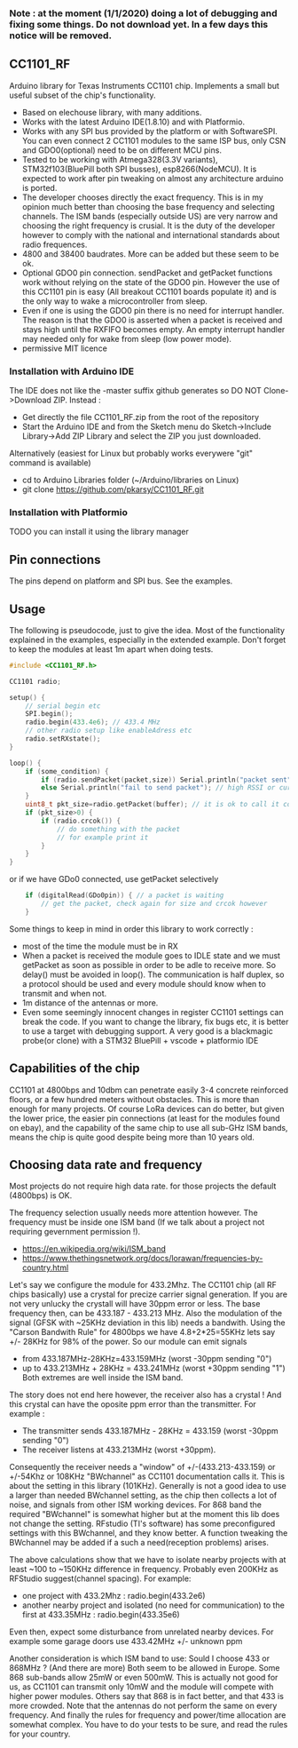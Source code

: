 ### Note : at the moment (1/1/2020) doing a lot of debugging and fixing some things. Do not download yet. In a few days this notice will be removed.

## CC1101_RF
Arduino library for Texas Instruments CC1101 chip. Implements a small but useful subset of the chip's functionality.
* Based on elechouse library, with many additions.
* Works with the latest Arduino IDE(1.8.10) and with Platformio.
* Works with any SPI bus provided by the platform or with SoftwareSPI. You can even connect 2 CC1101 modules to the same ISP bus, only CSN and GDO0(optional) need to be on different MCU pins.
* Tested to be working with Atmega328(3.3V variants), STM32f103(BluePill both SPI busses), esp8266(NodeMCU). It is expected to work after pin tweaking on almost any architecture arduino is ported.
* The developer chooses directly the exact frequency. This is in my opinion much better than choosing the base frequency and selecting channels. The ISM bands (especially outside US) are very narrow and choosing the right frequency is crusial. It is the duty of the developer however to comply with the national and international standards about radio frequences.
* 4800 and 38400 baudrates. More can be added but these seem to be ok.
* Optional GDO0 pin connection. sendPacket and getPacket functions work without relying on the state of the GDO0 pin. However the use of this CC1101 pin is easy (All breakout CC1101 boards populate it) and is the only way to wake a microcontroller from sleep.
* Even if one is using the GDO0 pin there is no need for interrupt handler. The reason is that the GDO0 is asserted when a packet is received and stays high until the RXFIFO becomes empty. An empty interrupt handler may needed only for wake from sleep (low power mode).
* permissive MIT licence

### Installation with Arduino IDE
The IDE does not like the -master suffix github generates so DO NOT Clone->Download ZIP. Instead :
* Get directly the file CC1101_RF.zip from the root of the repository
* Start the Arduino IDE and from the Sketch menu do Sketch->Include Library->Add ZIP Library and select the ZIP you just downloaded.

Alternatively (easiest for Linux but probably works everywere "git" command is available)
* cd to Arduino Libraries folder (~/Arduino/libraries on Linux)
* git clone https://github.com/pkarsy/CC1101_RF.git

### Installation with Platformio
TODO you can install it using the library manager

## Pin connections
The pins depend on platform and SPI bus. See the examples.

## Usage
The following is pseudocode, just to give the idea. Most of the functionality explained in the examples, especially in the extended example. Don't forget to keep the modules at least 1m apart when doing tests.

```cpp
#include <CC1101_RF.h>

CC1101 radio;

setup() {
    // serial begin etc
    SPI.begin();
    radio.begin(433.4e6); // 433.4 MHz
    // other radio setup like enableAdress etc
    radio.setRXstate();
}

loop() {
    if (some_condition) {
        if (radio.sendPacket(packet,size)) Serial.println("packet sent");
        else Serial.println("fail to send packet"); // high RSSI or currently receiving a packet
    }
    uint8_t pkt_size=radio.getPacket(buffer); // it is ok to call it continiously.
    if (pkt_size>0) {
        if (radio.crcok()) {
            // do something with the packet
            // for example print it
        }
    }
}
```
or if we have GDo0 connected, use getPacket selectively

```cpp
    if (digitalRead(GDo0pin)) { // a packet is waiting
        // get the packet, check again for size and crcok however
    }
```

Some things to keep in mind in order this library to work correctly :
* most of the time the module must be in RX
* When a packet is received the module goes to IDLE state and we must getPacket
as soon as possible in order to be adle to receive more. So delay() must be avoided
in loop(). The communication is half duplex, so a protocol should be used and every module should know when to transmit and when not.
* 1m distance of the antennas or more.
* Even some seemingly innocent changes in register CC1101 settings can break the code. If you want to change the library, fix bugs etc, it is better to use a target with debugging
support. A very good is a blackmagic probe(or clone) with a STM32 BluePill + vscode + platformio IDE

## Capabilities of the chip
CC1101 at 4800bps and 10dbm can penetrate easily 3-4 concrete reinforced floors, or a few hundred meters without obstacles. This is more than enough for many projects. Of course LoRa devices can do better, but given the lower price, the easier pin connections (at least for the modules found on ebay), and the capability of the same chip to use all sub-GHz ISM bands, means the chip is quite good despite being more than 10 years old.

## Choosing data rate and frequency
Most projects do not require high data rate. for those projects the default (4800bps) is OK.

The frequency selection usually needs more attention however. The frequency must be inside one ISM band (If we talk about a project not requiring gevernment permission !).

* https://en.wikipedia.org/wiki/ISM_band
* https://www.thethingsnetwork.org/docs/lorawan/frequencies-by-country.html

Let's say we configure the module for 433.2Mhz. The CC1101 chip (all RF chips basically) use a crystal for precize carrier signal generation. If you are not very unlucky the crystall will have 30ppm error or less. The base frequency then, can be 433.187 - 433.213 MHz. Also the modulation of the signal (GFSK with ~25KHz deviation in this lib) needs a bandwith. Using the "Carson Bandwith Rule" for 4800bps we have 4.8+2*25=55KHz lets say +/- 28KHz for 98% of the power. So our module can emit signals
* from 433.187MHz-28KHz=433.159MHz (worst -30ppm sending "0")
* up to 433.213MHz + 28KHz = 433.241MHz (worst +30ppm sending "1")
Both extremes are well inside the ISM band.

The story does not end here however, the receiver also has a crystal ! And this crystal can have the oposite ppm error than the transmitter. For example :

* The transmitter sends 433.187MHz - 28KHz = 433.159 (worst -30ppm sending "0")
* The receiver listens at 433.213MHz (worst +30ppm).

Consequently the receiver needs a "window" of +/-(433.213-433.159) or +/-54Khz or 108KHz "BWchannel" as CC1101 documentation calls it. This is about the setting in this library (101KHz). Generally is not a good idea to use a larger than needed BWchannel setting, as the chip then collects a lot of noise, and signals from other ISM working devices. For 868 band the required "BWchannel" is somewhat higher but at the moment this lib does not change the setting. RFstudio (TI's software) has some preconfigured settings with this BWchannel, and they know better. A function tweaking the BWchannel may be added if a such a need(reception problems) arises.

The above calculations show that we have to isolate nearby projects with at least ~100 to ~150KHz difference in frequency. Probably even 200KHz as RFStudio suggest(channel spacing). For example:
* one project with 433.2Mhz : radio.begin(433.2e6)
* another nearby project and isolated (no need for communication) to the first at 433.35MHz : radio.begin(433.35e6)

Even then, expect some disturbance from unrelated nearby devices. For example some garage doors use 433.42MHz +/- unknown ppm

Another consideration is which ISM band to use: Sould I choose 433 or 868MHz ? (And there are more) Both seem to be allowed in Europe. Some 868 sub-bands allow 25mW or even 500mW. This is actually not good for us, as CC1101 can transmit only 10mW and the module will compete with higher power modules. Others say that 868 is in fact better, and that 433 is more crowded. Note that the antennas do not perform the same on every frequency. And finally the rules for frequency and power/time allocation are somewhat complex. You have to do your tests to be sure, and read the rules for your country.
